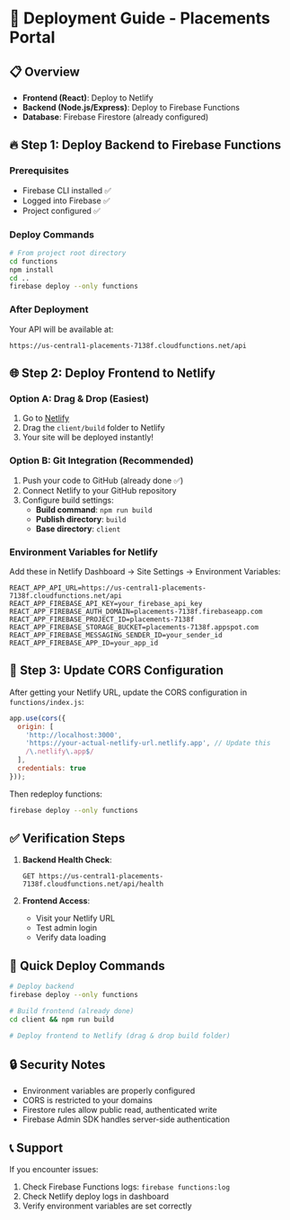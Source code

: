 # 🚀 Deployment Guide - Placements Portal

## 📋 Overview
- **Frontend (React)**: Deploy to Netlify
- **Backend (Node.js/Express)**: Deploy to Firebase Functions
- **Database**: Firebase Firestore (already configured)

## 🔥 Step 1: Deploy Backend to Firebase Functions

### Prerequisites
- Firebase CLI installed ✅
- Logged into Firebase ✅
- Project configured ✅

### Deploy Commands
```bash
# From project root directory
cd functions
npm install
cd ..
firebase deploy --only functions
```

### After Deployment
Your API will be available at:
```
https://us-central1-placements-7138f.cloudfunctions.net/api
```

## 🌐 Step 2: Deploy Frontend to Netlify

### Option A: Drag & Drop (Easiest)
1. Go to [Netlify](https://app.netlify.com/)
2. Drag the `client/build` folder to Netlify
3. Your site will be deployed instantly!

### Option B: Git Integration (Recommended)
1. Push your code to GitHub (already done ✅)
2. Connect Netlify to your GitHub repository
3. Configure build settings:
   - **Build command**: `npm run build`
   - **Publish directory**: `build`
   - **Base directory**: `client`

### Environment Variables for Netlify
Add these in Netlify Dashboard → Site Settings → Environment Variables:

```
REACT_APP_API_URL=https://us-central1-placements-7138f.cloudfunctions.net/api
REACT_APP_FIREBASE_API_KEY=your_firebase_api_key
REACT_APP_FIREBASE_AUTH_DOMAIN=placements-7138f.firebaseapp.com
REACT_APP_FIREBASE_PROJECT_ID=placements-7138f
REACT_APP_FIREBASE_STORAGE_BUCKET=placements-7138f.appspot.com
REACT_APP_FIREBASE_MESSAGING_SENDER_ID=your_sender_id
REACT_APP_FIREBASE_APP_ID=your_app_id
```

## 🔧 Step 3: Update CORS Configuration

After getting your Netlify URL, update the CORS configuration in `functions/index.js`:

```javascript
app.use(cors({
  origin: [
    'http://localhost:3000',
    'https://your-actual-netlify-url.netlify.app', // Update this
    /\.netlify\.app$/
  ],
  credentials: true
}));
```

Then redeploy functions:
```bash
firebase deploy --only functions
```

## ✅ Verification Steps

1. **Backend Health Check**:
   ```
   GET https://us-central1-placements-7138f.cloudfunctions.net/api/health
   ```

2. **Frontend Access**:
   - Visit your Netlify URL
   - Test admin login
   - Verify data loading

## 🎯 Quick Deploy Commands

```bash
# Deploy backend
firebase deploy --only functions

# Build frontend (already done)
cd client && npm run build

# Deploy frontend to Netlify (drag & drop build folder)
```

## 🔒 Security Notes

- Environment variables are properly configured
- CORS is restricted to your domains
- Firestore rules allow public read, authenticated write
- Firebase Admin SDK handles server-side authentication

## 📞 Support

If you encounter issues:
1. Check Firebase Functions logs: `firebase functions:log`
2. Check Netlify deploy logs in dashboard
3. Verify environment variables are set correctly
